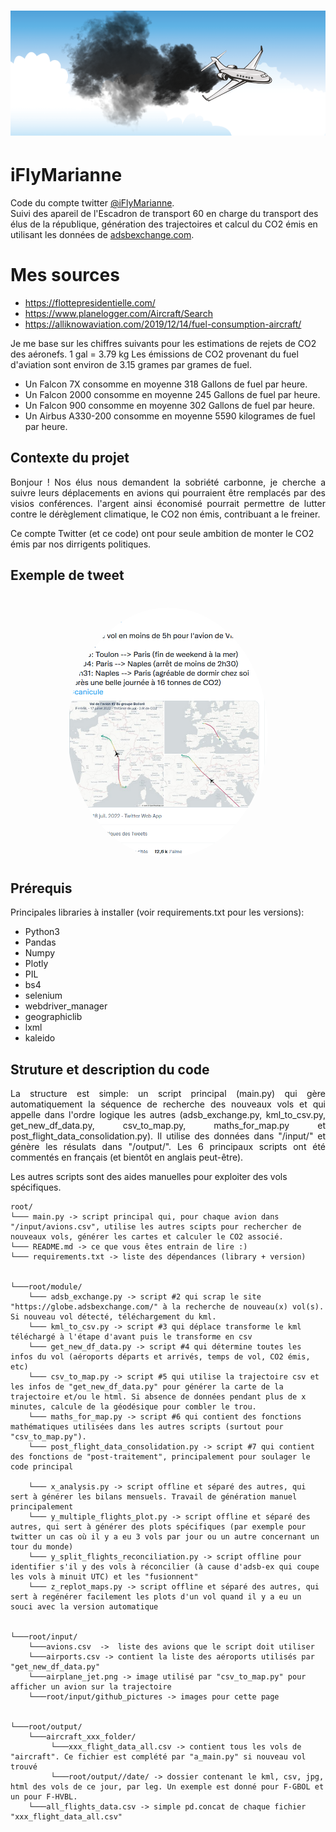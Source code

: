 <h1 align="center"> <img src="input/github_pictures/banniere.png" alt="logo" width="auto" height="200" /> </h1>

# iFlyMarianne
Code du compte twitter [@iFlyMarianne](https://twitter.com/iFlyMarianne). <br>
Suivi des apareil de l'Escadron de transport 60 en charge du transport des élus de la république, génération des trajectoires et calcul du CO2 émis en utilisant les données de [adsbexchange.com](https://globe.adsbexchange.com/).

# Mes sources 
* https://flottepresidentielle.com/
* https://www.planelogger.com/Aircraft/Search
* https://alliknowaviation.com/2019/12/14/fuel-consumption-aircraft/

Je me base sur les chiffres suivants pour les estimations de rejets de CO2 des aéronefs.
1 gal = 3.79 kg
Les émissions de CO2 provenant du fuel d'aviation sont environ de 3.15 grames par grames de fuel.
* Un Falcon 7X consomme en moyenne 318 Gallons de fuel par heure.
* Un Falcon 2000 consomme en moyenne 245 Gallons de fuel par heure.
* Un Falcon 900 consomme en moyenne 302 Gallons de fuel par heure.
* Un Airbus A330-200 consomme en moyenne 5590 kilogrames de fuel par heure.


## Contexte du projet
<p align="justify"> Bonjour ! Nos élus nous demandent la sobriété carbonne, je cherche a suivre leurs déplacements en avions qui pourraient être remplacés par des visios conférences. l'argent ainsi économisé pourrait permettre de lutter contre le dérèglement climatique, le CO2 non émis, contribuant a le freiner.

Ce compte Twitter (et ce code) ont pour seule ambition de monter le CO2 émis par nos dirrigents politiques.</p>

## Exemple de tweet
<h1 align="center">
  <a href="url"><img src="input/github_pictures/example_tweet.png" alt="logo" width="auto" height="400" style="border-radius:50%"/></a>
  </h1>

## Prérequis
Principales libraries à installer (voir requirements.txt pour les versions):
* Python3
* Pandas
* Numpy
* Plotly
* PIL
* bs4
* selenium
* webdriver_manager
* geographiclib
* lxml
* kaleido

## Struture et description du code
<p align="justify">La structure est simple: un script principal (main.py) qui gère automatiquement la séquence de recherche des nouveaux vols et qui appelle dans l'ordre logique les autres (adsb_exchange.py, kml_to_csv.py, get_new_df_data.py, csv_to_map.py,  maths_for_map.py et post_flight_data_consolidation.py).
Il utilise des données dans "/input/" et génère les résulats dans "/output/". Les 6 principaux scripts ont été commentés en français (et bientôt en anglais peut-être).</p>

Les autres scripts sont des aides manuelles pour exploiter des vols spécifiques.

```
root/
└─── main.py -> script principal qui, pour chaque avion dans "/input/avions.csv", utilise les autres scipts pour rechercher de nouveaux vols, générer les cartes et calculer le CO2 associé.
└─── README.md -> ce que vous êtes entrain de lire :)
└─── requirements.txt -> liste des dépendances (library + version)


└───root/module/
    └─── adsb_exchange.py -> script #2 qui scrap le site "https://globe.adsbexchange.com/" à la recherche de nouveau(x) vol(s). Si nouveau vol détecté, téléchargement du kml.
    └─── kml_to_csv.py -> script #3 qui déplace transforme le kml téléchargé à l'étape d'avant puis le transforme en csv
    └─── get_new_df_data.py -> script #4 qui détermine toutes les infos du vol (aéroports départs et arrivés, temps de vol, CO2 émis, etc)
    └─── csv_to_map.py -> script #5 qui utilise la trajectoire csv et les infos de "get_new_df_data.py" pour générer la carte de la trajectoire et/ou le html. Si absence de données pendant plus de x minutes, calcule de la géodésique pour combler le trou.
    └─── maths_for_map.py -> script #6 qui contient des fonctions mathématiques utilisées dans les autres scripts (surtout pour "csv_to_map.py").
    └─── post_flight_data_consolidation.py -> script #7 qui contient des fonctions de "post-traitement", principalement pour soulager le code principal

    └─── x_analysis.py -> script offline et séparé des autres, qui sert à générer les bilans mensuels. Travail de génération manuel principalement
    └─── y_multiple_flights_plot.py -> script offline et séparé des autres, qui sert à générer des plots spécifiques (par exemple pour twitter un cas où il y a eu 3 vols par jour ou un autre concernant un tour du monde)
    └─── y_split_flights_reconciliation.py -> script offline pour identifier s'il y des vols à réconcilier (à cause d'adsb-ex qui coupe les vols à minuit UTC) et les "fusionnent"
    └─── z_replot_maps.py -> script offline et séparé des autres, qui sert à regénérer facilement les plots d'un vol quand il y a eu un souci avec la version automatique


└───root/input/
    └───avions.csv  ->  liste des avions que le script doit utiliser
    └───airports.csv -> contient la liste des aéroports utilisés par "get_new_df_data.py"
    └───airplane_jet.png -> image utilisé par "csv_to_map.py" pour afficher un avion sur la trajectoire
    └───root/input/github_pictures -> images pour cette page


└───root/output/
    └───aircraft_xxx_folder/
         └───xxx_flight_data_all.csv -> contient tous les vols de "aircraft". Ce fichier est complété par "a_main.py" si nouveau vol trouvé
         └───root/output//date/ -> dossier contenant le kml, csv, jpg, html des vols de ce jour, par leg. Un exemple est donné pour F-GBOL et un pour F-HVBL.
    └───all_flights_data.csv -> simple pd.concat de chaque fichier "xxx_flight_data_all.csv"
```
